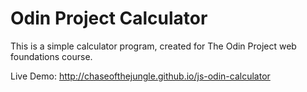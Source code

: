 # Odin Project Calculator

This is a simple calculator program, created for The Odin Project web foundations course.

Live Demo: http://chaseofthejungle.github.io/js-odin-calculator
